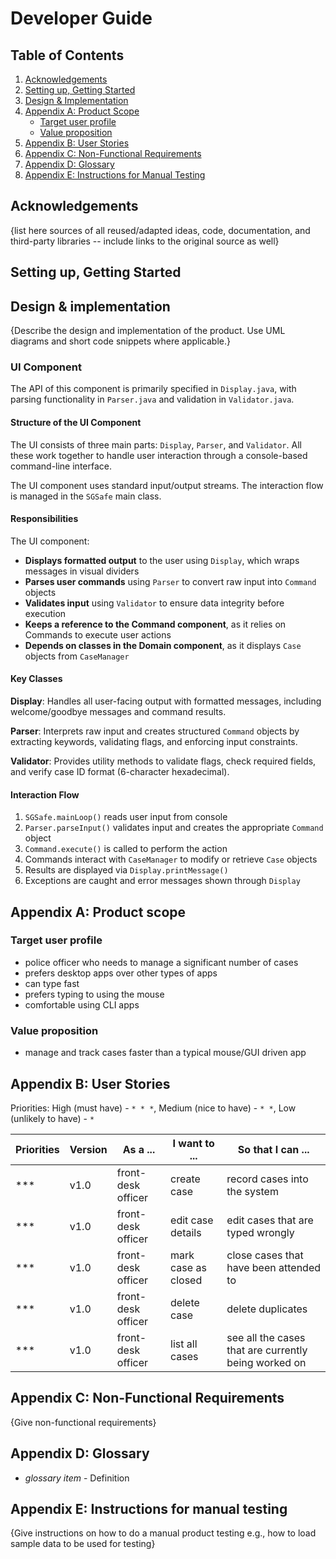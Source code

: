 # Developer Guide

## Table of Contents

1. [Acknowledgements](#acknowledgements)
2. [Setting up, Getting Started](#setting-up-getting-started)
3. [Design & Implementation](#design--implementation)
4. [Appendix A: Product Scope](#appendix-a-product-scope)
    - [Target user profile](#target-user-profile)
    - [Value proposition](#value-proposition)
5. [Appendix B: User Stories](#appendix-b-user-stories)
6. [Appendix C: Non-Functional Requirements](#appendix-c-non-functional-requirements)
7. [Appendix D: Glossary](#appendix-d-glossary)
8. [Appendix E: Instructions for Manual Testing](#appendix-e-instructions-for-manual-testing)


## Acknowledgements

{list here sources of all reused/adapted ideas, code, documentation, and third-party libraries -- include links to the
original source as well}

## Setting up, Getting Started

## Design & implementation

{Describe the design and implementation of the product. Use UML diagrams and short code snippets where applicable.}

### UI Component

The API of this component is primarily specified in `Display.java`, with parsing functionality in `Parser.java` and validation in `Validator.java`.

#### Structure of the UI Component

The UI consists of three main parts: `Display`, `Parser`, and `Validator`. All these work together to handle user interaction through a console-based command-line interface.

The UI component uses standard input/output streams. The interaction flow is managed in the `SGSafe` main class.

#### Responsibilities

The UI component:

- **Displays formatted output** to the user using `Display`, which wraps messages in visual dividers
- **Parses user commands** using `Parser` to convert raw input into `Command` objects
- **Validates input** using `Validator` to ensure data integrity before execution
- **Keeps a reference to the Command component**, as it relies on Commands to execute user actions
- **Depends on classes in the Domain component**, as it displays `Case` objects from `CaseManager`

#### Key Classes

**Display**: Handles all user-facing output with formatted messages, including welcome/goodbye messages and command results.

**Parser**: Interprets raw input and creates structured `Command` objects by extracting keywords, validating flags, and enforcing input constraints.

**Validator**: Provides utility methods to validate flags, check required fields, and verify case ID format (6-character hexadecimal).

#### Interaction Flow

1. `SGSafe.mainLoop()` reads user input from console
2. `Parser.parseInput()` validates input and creates the appropriate `Command` object
3. `Command.execute()` is called to perform the action
4. Commands interact with `CaseManager` to modify or retrieve `Case` objects
5. Results are displayed via `Display.printMessage()`
6. Exceptions are caught and error messages shown through `Display`

## Appendix A: Product scope

### Target user profile

- police officer who needs to manage a significant number of cases
- prefers desktop apps over other types of apps
- can type fast
- prefers typing to using the mouse
- comfortable using CLI apps

### Value proposition

- manage and track cases faster than a typical mouse/GUI driven app
    
## Appendix B: User Stories

Priorities: High (must have) - `* * *`, Medium (nice to have) - `* *`, Low (unlikely to have) - `*`

| Priorities | Version | As a ...           | I want to ...           | So that I can ...                                 |
|------------|---------|--------------------|-------------------------|---------------------------------------------------|
| ***        | v1.0    | front-desk officer | create case             | record cases into the system                      |
| ***        | v1.0    | front-desk officer | edit case details       | edit cases that are typed wrongly                 |
| ***        | v1.0    | front-desk officer | mark case as closed     | close cases that have been attended to            |
| ***        | v1.0    | front-desk officer | delete case             | delete duplicates                                 |
| ***        | v1.0    | front-desk officer | list all cases          | see all the cases that are currently being worked on |

## Appendix C: Non-Functional Requirements

{Give non-functional requirements}

## Appendix D: Glossary

* *glossary item* - Definition

## Appendix E: Instructions for manual testing

{Give instructions on how to do a manual product testing e.g., how to load sample data to be used for testing}
